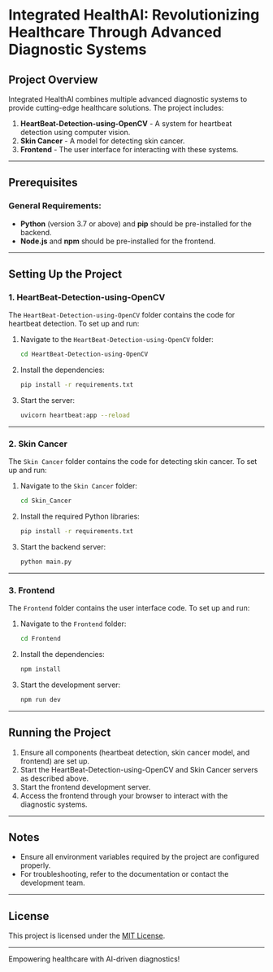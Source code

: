 # Integrated HealthAI: Revolutionizing Healthcare Through Advanced Diagnostic Systems

## Project Overview
Integrated HealthAI combines multiple advanced diagnostic systems to provide cutting-edge healthcare solutions. The project includes:

1. **HeartBeat-Detection-using-OpenCV** - A system for heartbeat detection using computer vision.
2. **Skin Cancer** - A model for detecting skin cancer.
3. **Frontend** - The user interface for interacting with these systems.

---

## Prerequisites

### General Requirements:
- **Python** (version 3.7 or above) and **pip** should be pre-installed for the backend.
- **Node.js** and **npm** should be pre-installed for the frontend.

---

## Setting Up the Project

### 1. HeartBeat-Detection-using-OpenCV

The `HeartBeat-Detection-using-OpenCV` folder contains the code for heartbeat detection. To set up and run:

1. Navigate to the `HeartBeat-Detection-using-OpenCV` folder:
    ```bash
    cd HeartBeat-Detection-using-OpenCV
    ```
2. Install the dependencies:
    ```bash
    pip install -r requirements.txt
    ```
3. Start the server:
    ```bash
    uvicorn heartbeat:app --reload
    ```

---

### 2. Skin Cancer

The `Skin Cancer` folder contains the code for detecting skin cancer. To set up and run:

1. Navigate to the `Skin Cancer` folder:
    ```bash
    cd Skin_Cancer
    ```
2. Install the required Python libraries:
    ```bash
    pip install -r requirements.txt
    ```
3. Start the backend server:
    ```bash
    python main.py
    ```

---

### 3. Frontend

The `Frontend` folder contains the user interface code. To set up and run:

1. Navigate to the `Frontend` folder:
    ```bash
    cd Frontend
    ```
2. Install the dependencies:
    ```bash
    npm install
    ```
3. Start the development server:
    ```bash
    npm run dev
    ```

---

## Running the Project

1. Ensure all components (heartbeat detection, skin cancer model, and frontend) are set up.
2. Start the HeartBeat-Detection-using-OpenCV and Skin Cancer servers as described above.
3. Start the frontend development server.
4. Access the frontend through your browser to interact with the diagnostic systems.

---

## Notes
- Ensure all environment variables required by the project are configured properly.
- For troubleshooting, refer to the documentation or contact the development team.

---

## License
This project is licensed under the [MIT License](LICENSE).

---

Empowering healthcare with AI-driven diagnostics!

